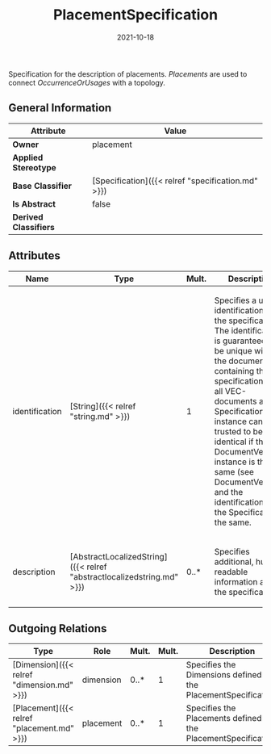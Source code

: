 ﻿---
title: PlacementSpecification
toc: false
type: specs
date: "2021-10-18"
draft: false
specification: VEC
version: 1.2.1
documentType: "Recommendation"
elementType: Class
classes:
  - PlacementSpecification
menu_name: vec-1.2.1
---
<p> Specification for the description of placements. <i>Placements</i> are used to connect <i>OccurrenceOrUsages</i> with a topology.      </p>

## General Information

| Attribute               | Value |
|-------------------------|-------|
| **Owner**               | placement |
| **Applied Stereotype**  |   |
| **Base Classifier**     | [Specification]({{< relref "specification.md" >}})<br/>  |
| **Is Abstract**         | false |
| **Derived Classifiers** |   |

## Attributes
|  Name  |  Type  |  Mult.  |  Description  |  Owning Classifier  |
|--------|--------|---------|---------------|--------------|
|identification | [String]({{< relref "string.md" >}}) | 1 | <p> Specifies a unique identification of the specification. The identification is guaranteed to be unique within the document containing the specification. For all VEC-documents a Specification-instance can be trusted to be identical if the DocumentVersion-instance is the same (see DocumentVersion) and the identification of the Specification is the same.      </p> | [Specification]({{< relref "specification.md" >}}) |
|description | [AbstractLocalizedString]({{< relref "abstractlocalizedstring.md" >}}) | 0..* | <p> Specifies additional, human readable information about the specification.      </p> | [Specification]({{< relref "specification.md" >}}) |

## Outgoing Relations
|    Type  |   Role   |   Mult.   |   Mult.   |   Description   |
|----------|----------|-----------|-----------|-----------------|
| [Dimension]({{< relref "dimension.md" >}}) | dimension | 0..* | 1 | Specifies the Dimensions defined by the PlacementSpecification. |
| [Placement]({{< relref "placement.md" >}}) | placement | 0..* | 1 | Specifies the Placements defined by the PlacementSpecification. |
